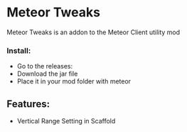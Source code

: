 # Meteor Tweaks

Meteor Tweaks is an addon to the Meteor Client utility mod


### Install:  
- Go to the releases:
- Download the jar file
- Place it in your mod folder with meteor

## Features:
- Vertical Range Setting in Scaffold